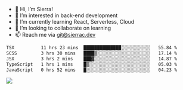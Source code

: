 - 👋 Hi, I’m Sierra!
- 👀 I’m interested in back-end development
- 🌱 I’m currently learning React, Serverless, Cloud
- 💞️ I’m looking to collaborate on learning
- 📫 Reach me via git@sierrac.dev

<!--START_SECTION:waka-->

```txt
TSX          11 hrs 23 mins  ██████████████░░░░░░░░░░░   55.84 %
SCSS         3 hrs 30 mins   ████▒░░░░░░░░░░░░░░░░░░░░   17.14 %
JSX          3 hrs 2 mins    ███▓░░░░░░░░░░░░░░░░░░░░░   14.87 %
TypeScript   1 hrs 1 mins    █▒░░░░░░░░░░░░░░░░░░░░░░░   05.03 %
JavaScript   0 hrs 52 mins   █░░░░░░░░░░░░░░░░░░░░░░░░   04.23 %
```

<!--END_SECTION:waka-->


![](https://hit.yhype.me/github/profile?user_id=7351311)
